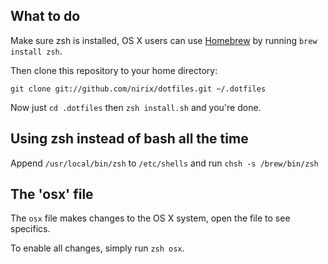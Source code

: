 ## What to do

Make sure zsh is installed, OS X users can use [Homebrew](http://mxcl.github.com/homebrew)
by running `brew install zsh`.

Then clone this repository to your home directory:

    git clone git://github.com/nirix/dotfiles.git ~/.dotfiles

Now just `cd .dotfiles` then `zsh install.sh` and you're done.

## Using zsh instead of bash all the time

Append `/usr/local/bin/zsh` to `/etc/shells` and run `chsh -s /brew/bin/zsh`

## The 'osx' file

The `osx` file makes changes to the OS X system, open the file to see specifics.

To enable all changes, simply run `zsh osx`.